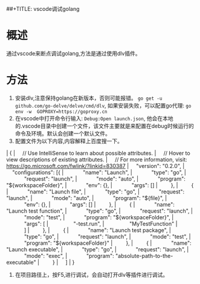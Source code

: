 \#\#+TITLE: vscode调试golang

概述
====

通过vscode来断点调试golang,方法是通过使用dlv插件。

方法
====

1.  安装dlv,注意保持golang在新版本，否则可能报错。
    `go get -u github.com/go-delve/delve/cmd/dlv`,
    如果安装失败，可以配置go代理:
    `go env -w  GOPROXY=https://goproxy.cn`
2.  在vscode中打开命令行输入: `Debug:Open launch.json`,
    他会在本地的.vscode目录中创建一个文件，该文件主要就是来配置在debug时候运行的命令及环境。默认会创建一个默认文件。
3.  配置文件为以下内容,内容解释上百度搜一下。

| {
|     // Use IntelliSense to learn about possible attributes.
|     // Hover to view descriptions of existing attributes.
|     // For more information, visit:
  <https://go.microsoft.com/fwlink/?linkid=830387>
|     \"version\": \"0.2.0\",
|     \"configurations\": \[{
|             \"name\": \"Launch\",
|             \"type\": \"go\",
|             \"request\": \"launch\",
|             \"mode\": \"auto\",
|             \"program\": \"\${workspaceFolder}\",
|             \"env\": {},
|             \"args\": \[\]
|         },
|         {
|             \"name\": \"Launch file\",
|             \"type\": \"go\",
|             \"request\": \"launch\",
|             \"mode\": \"auto\",
|             \"program\": \"\${file}\",
|             \"env\": {},
|             \"args\": \[\]
|         },
|         {
|             \"name\": \"Launch test function\",
|             \"type\": \"go\",
|             \"request\": \"launch\",
|             \"mode\": \"test\",
|             \"program\": \"\${workspaceFolder}\",
|             \"args\": \[
|                 \"-test.run\",
|                 \"MyTestFunction\"
|             \]
|         },
|         {
|             \"name\": \"Launch test package\",
|             \"type\": \"go\",
|             \"request\": \"launch\",
|             \"mode\": \"test\",
|             \"program\": \"\${workspaceFolder}\"
|         },
|         {
|             \"name\": \"Launch executable\",
|             \"type\": \"go\",
|             \"request\": \"launch\",
|             \"mode\": \"exec\",
|             \"program\": \"absolute-path-to-the-executable\"
|         }
|     \]
| }

1.  在项目路径上，按F5,进行调试，会自动打开dlv等插件进行调试。
